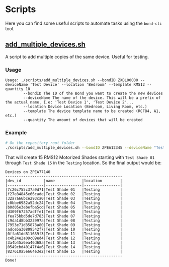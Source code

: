 # Scripts

Here you can find some useful scripts to automate tasks using the `bond-cli` tool.

## [add_multiple_devices.sh](add_multiple_devices.sh)
A script to add multiple copies of the same device. Useful for testing.

### Usage
```
Usage: ./scripts/add_multiple_devices.sh --bondID ZXBL00000 --deviceName 'Test Device' --location 'Bedroom' --template RMS12 --quantity 10
        --bondID The ID of the Bond you want to create the new devices
        --deviceName The name of the device. This will be a prefix of the actual name. I.e: 'Test Device 1', 'Test Device 2'...
        --location Device Location (Bedroom, Living Room, etc.)
        --template The device template name to be created (RCF84, A1, etc.)
        --quantity The amount of devices that will be created
```

### Example
```bash
# On the repository root folder
./scripts/add_multiple_devices.sh --bondID ZPEA12345 --deviceName "Test Shade" --location "Testing" --template RMS12 --quantity 15
```

That will create 15 RMS12 Motorized Shades starting with `Test Shade 01` through `Test Shade 15` in the `Testing` location.
So the final output would be:
```
Devices on ZPEA77140
----------------------------------------------------
|dev_id          |name            |location        |
|----------------|----------------|----------------|
|7c26c755c37a9d71|Test Shade 01   |Testing         |
|f27e84845e66cade|Test Shade 02   |Testing         |
|32a7a66bce293ca0|Test Shade 03   |Testing         |
|c0bbe6982a52dc24|Test Shade 04   |Testing         |
|b0d05e3ebefba5cd|Test Shade 05   |Testing         |
|d309f67257adffe1|Test Shade 06   |Testing         |
|fea75bbd5de7d783|Test Shade 07   |Testing         |
|c9da1d8bb323997a|Test Shade 08   |Testing         |
|7953e71d35873a80|Test Shade 09   |Testing         |
|adce5a30809542f7|Test Shade 10   |Testing         |
|0ffa61dd811639f3|Test Shade 11   |Testing         |
|c4b24e2a09c09ed4|Test Shade 12   |Testing         |
|3a4b45a6ea46d68a|Test Shade 13   |Testing         |
|0549cbd40147f4a6|Test Shade 14   |Testing         |
|827610a5e664e3e2|Test Shade 15   |Testing         |
----------------------------------------------------
Done!
```